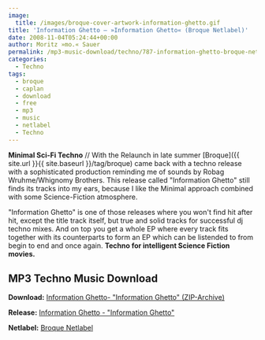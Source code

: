 ```yaml
---
image:
  title: /images/broque-cover-artwork-information-ghetto.gif
title: 'Information Ghetto – »Information Ghetto« (Broque Netlabel)'
date: 2008-11-04T05:24:44+00:00
author: Moritz »mo.« Sauer
permalink: /mp3-music-download/techno/787-information-ghetto-broque-netlabel
categories:
  - Techno
tags:
  - broque
  - caplan
  - download
  - free
  - mp3
  - music
  - netlabel
  - Techno
---
```

**Minimal Sci-Fi Techno** // With the Relaunch in late summer [Broque]({{ site.url }}{{ site.baseurl }}/tag/broque) came back with a techno release with a sophisticated production reminding me of sounds by Robag Wruhme/Whignomy Brothers. This release called "Information Ghetto" still finds its tracks into my ears, because I like the Minimal approach combined with some Science-Fiction atmosphere.

<!--more-->

<!--adsense-->

"Information Ghetto" is one of those releases where you won't find hit after hit, except the title track itself, but true and solid tracks for successful dj techno mixes. And on top you get a whole EP where every track fits together with its counterparts to form an EP which can be listended to from begin to end and once again. **Techno for intelligent Science Fiction movies.**

## MP3 Techno Music Download

**Download:** <a href="http://web0.pv220.ncsrv.de/music/brq44_information_ghetto-information_ghetto_ep/brq44_information_ghetto-information_ghetto_ep.zip" target="_blank">Information Ghetto- "Information Ghetto" (ZIP-Archive)</a>
  
**Release:** <a href="http://www.broque.de/label/en/release/mp3-download-en/49-clapan-information-ghetto-ep-broque-044" target="_blank">Information Ghetto - "Information Ghetto"</a>
  
**Netlabel:** <a href="http://broque.de" target="_blank">Broque Netlabel</a>